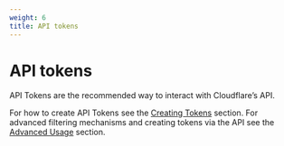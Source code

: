 ```yaml
---
weight: 6
title: API tokens
---
```


# API tokens

API Tokens are the recommended way to interact with Cloudflare’s API.

For how to create API Tokens see the [Creating Tokens](/tokens/create) section.
For advanced filtering mechanisms and creating tokens via the API see the [Advanced Usage](/tokens/advanced) section.